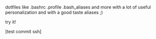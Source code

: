 dotfiles like .bashrc .profile .bash_aliases and more
with a lot of useful personalization and with a good taste aliases ;)

try it!
 
[test commit ssh]

